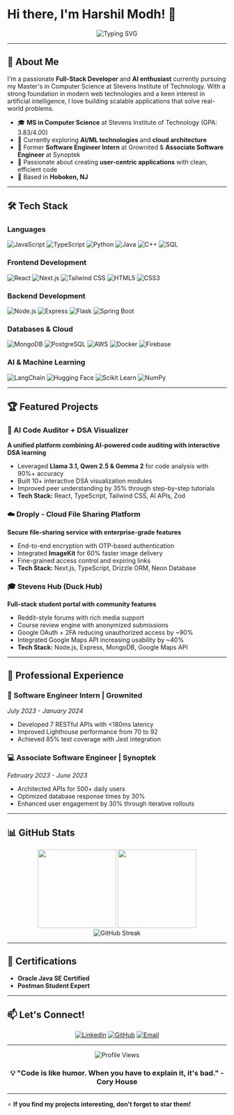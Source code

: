 # Hi there, I'm Harshil Modh! 👋

<div align="center">
  <img src="https://readme-typing-svg.herokuapp.com?font=Fira+Code&size=30&duration=3000&pause=1000&color=2196F3&center=true&vCenter=true&width=600&lines=Full-Stack+Developer;AI+%26+Machine+Learning+Enthusiast;Problem+Solver;Always+Learning!" alt="Typing SVG" />
</div>

---

## 🚀 About Me

I'm a passionate **Full-Stack Developer** and **AI enthusiast** currently pursuing my Master's in Computer Science at Stevens Institute of Technology. With a strong foundation in modern web technologies and a keen interest in artificial intelligence, I love building scalable applications that solve real-world problems.

- 🎓 **MS in Computer Science** at Stevens Institute of Technology (GPA: 3.83/4.00)
- 🌱 Currently exploring **AI/ML technologies** and **cloud architecture**
- 💼 Former **Software Engineer Intern** at Grownited & **Associate Software Engineer** at Synoptek
- 🎯 Passionate about creating **user-centric applications** with clean, efficient code
- 📍 Based in **Hoboken, NJ**

---

## 🛠️ Tech Stack

### Languages
![JavaScript](https://img.shields.io/badge/-JavaScript-F7DF1E?style=for-the-badge&logo=javascript&logoColor=black)
![TypeScript](https://img.shields.io/badge/-TypeScript-3178C6?style=for-the-badge&logo=typescript&logoColor=white)
![Python](https://img.shields.io/badge/-Python-3776AB?style=for-the-badge&logo=python&logoColor=white)
![Java](https://img.shields.io/badge/-Java-007396?style=for-the-badge&logo=java&logoColor=white)
![C++](https://img.shields.io/badge/-C++-00599C?style=for-the-badge&logo=cplusplus&logoColor=white)
![SQL](https://img.shields.io/badge/-SQL-4479A1?style=for-the-badge&logo=mysql&logoColor=white)

### Frontend Development
![React](https://img.shields.io/badge/-React-61DAFB?style=for-the-badge&logo=react&logoColor=black)
![Next.js](https://img.shields.io/badge/-Next.js-000000?style=for-the-badge&logo=nextdotjs&logoColor=white)
![Tailwind CSS](https://img.shields.io/badge/-Tailwind_CSS-38B2AC?style=for-the-badge&logo=tailwind-css&logoColor=white)
![HTML5](https://img.shields.io/badge/-HTML5-E34F26?style=for-the-badge&logo=html5&logoColor=white)
![CSS3](https://img.shields.io/badge/-CSS3-1572B6?style=for-the-badge&logo=css3&logoColor=white)

### Backend Development
![Node.js](https://img.shields.io/badge/-Node.js-339933?style=for-the-badge&logo=nodedotjs&logoColor=white)
![Express](https://img.shields.io/badge/-Express-000000?style=for-the-badge&logo=express&logoColor=white)
![Flask](https://img.shields.io/badge/-Flask-000000?style=for-the-badge&logo=flask&logoColor=white)
![Spring Boot](https://img.shields.io/badge/-Spring_Boot-6DB33F?style=for-the-badge&logo=springboot&logoColor=white)

### Databases & Cloud
![MongoDB](https://img.shields.io/badge/-MongoDB-47A248?style=for-the-badge&logo=mongodb&logoColor=white)
![PostgreSQL](https://img.shields.io/badge/-PostgreSQL-336791?style=for-the-badge&logo=postgresql&logoColor=white)
![AWS](https://img.shields.io/badge/-AWS-232F3E?style=for-the-badge&logo=amazon-aws&logoColor=white)
![Docker](https://img.shields.io/badge/-Docker-2496ED?style=for-the-badge&logo=docker&logoColor=white)
![Firebase](https://img.shields.io/badge/-Firebase-FFCA28?style=for-the-badge&logo=firebase&logoColor=black)

### AI & Machine Learning
![LangChain](https://img.shields.io/badge/-LangChain-121212?style=for-the-badge&logo=chainlink&logoColor=white)
![Hugging Face](https://img.shields.io/badge/-Hugging_Face-FFD21E?style=for-the-badge&logo=huggingface&logoColor=black)
![Scikit Learn](https://img.shields.io/badge/-Scikit_Learn-F7931E?style=for-the-badge&logo=scikit-learn&logoColor=white)
![NumPy](https://img.shields.io/badge/-NumPy-013243?style=for-the-badge&logo=numpy&logoColor=white)

---

## 🏆 Featured Projects

### 🤖 AI Code Auditor + DSA Visualizer
**A unified platform combining AI-powered code auditing with interactive DSA learning**
- Leveraged **Llama 3.1, Qwen 2.5 & Gemma 2** for code analysis with 90%+ accuracy
- Built 10+ interactive DSA visualization modules
- Improved peer understanding by 35% through step-by-step tutorials
- **Tech Stack:** React, TypeScript, Tailwind CSS, AI APIs, Zod

### ☁️ Droply - Cloud File Sharing Platform
**Secure file-sharing service with enterprise-grade features**
- End-to-end encryption with OTP-based authentication
- Integrated **ImageKit** for 60% faster image delivery
- Fine-grained access control and expiring links
- **Tech Stack:** Next.js, TypeScript, Drizzle ORM, Neon Database

### 🎓 Stevens Hub (Duck Hub)
**Full-stack student portal with community features**
- Reddit-style forums with rich media support
- Course review engine with anonymized submissions
- Google OAuth + 2FA reducing unauthorized access by ~90%
- Integrated Google Maps API increasing usability by ~40%
- **Tech Stack:** Node.js, Express, MongoDB, Google Maps API

---

## 💼 Professional Experience

### 🔧 Software Engineer Intern | Grownited
*July 2023 - January 2024*
- Developed 7 RESTful APIs with <180ms latency
- Improved Lighthouse performance from 70 to 92
- Achieved 85% test coverage with Jest integration

### 💻 Associate Software Engineer | Synoptek
*February 2023 - June 2023*
- Architected APIs for 500+ daily users
- Optimized database response times by 30%
- Enhanced user engagement by 30% through iterative rollouts

---

## 📊 GitHub Stats

<div align="center">
  <img height="180em" src="https://github-readme-stats.vercel.app/api?username=HarshilModh&show_icons=true&theme=tokyonight&include_all_commits=true&count_private=true"/>
  <img height="180em" src="https://github-readme-stats.vercel.app/api/top-langs/?username=HarshilModh&layout=compact&langs_count=8&theme=tokyonight"/>
</div>

<div align="center">
  <img src="https://github-readme-streak-stats.herokuapp.com/?user=HarshilModh&theme=tokyonight" alt="GitHub Streak" />
</div>

---

## 🏅 Certifications

- **Oracle Java SE Certified**
- **Postman Student Expert**

---

## 📫 Let's Connect!

<div align="center">
  
[![LinkedIn](https://img.shields.io/badge/-LinkedIn-0077B5?style=for-the-badge&logo=linkedin&logoColor=white)](https://www.linkedin.com/in/harshil-modh-53a62a1a6/)
[![GitHub](https://img.shields.io/badge/-GitHub-181717?style=for-the-badge&logo=github&logoColor=white)](https://github.com/HarshilModh)
[![Email](https://img.shields.io/badge/-Email-D14836?style=for-the-badge&logo=gmail&logoColor=white)](mailto:hmodh@stevens.edu)

</div>

---

<div align="center">
  <img src="https://komarev.com/ghpvc/?username=HarshilModh&color=blueviolet&style=for-the-badge" alt="Profile Views" />
</div>

<div align="center">
  
### 💡 "Code is like humor. When you have to explain it, it's bad." - Cory House

</div>

---

⭐ **If you find my projects interesting, don't forget to star them!**
